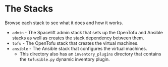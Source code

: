 # The Stacks

Browse each stack to see what it does and how it works.

- `admin` - The Spacelift admin stack that sets up the OpenTofu and Ansible stacks as well as creates the stack dependency between them.
- `tofu` - The OpenTofu stack that creates the virtual machines.
- `ansible` - The Ansible stack that configures the virtual machines.
    - This directory also has an `inventory_plugins` directory that contains the `tofusible.py` dynamic inventory plugin.